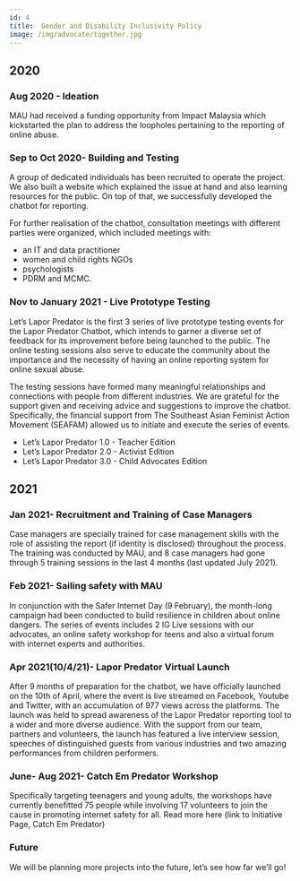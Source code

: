 ```yaml
---
id: 4
title:  Gender and Disability Inclusivity Policy 
image: /img/advocate/together.jpg
---
```


## 2020

### Aug 2020 - Ideation
MAU had received a funding opportunity from Impact Malaysia which kickstarted the plan to address the loopholes pertaining to the reporting of online abuse. 

### Sep to Oct 2020- Building and Testing
A group of dedicated individuals has been recruited to operate the project. We also built a website which explained the issue at hand and also learning resources for the public. On top of that, we successfully developed the chatbot for reporting.

For further realisation of the chatbot, consultation meetings with different parties were organized, which included meetings with:
-  an IT and data practitioner
-  women and child rights NGOs
-  psychologists
-  PDRM and MCMC.

### Nov to January 2021 - Live Prototype Testing
Let’s Lapor Predator is the first 3 series of live prototype testing events for the Lapor Predator Chatbot, which intends to garner a diverse set of feedback for its improvement before being launched to the public. The online testing sessions also serve to educate the community about the importance and the necessity of having an online reporting system for online sexual abuse. 

The testing sessions have formed many meaningful relationships and connections with people from different industries. We are grateful for the support given and receiving advice and suggestions to improve the chatbot. Specifically, the financial support from The Southeast Asian Feminist Action Movement (SEAFAM) allowed us to initiate and execute the series of events. 

- Let’s Lapor Predator 1.0 - Teacher Edition
- Let’s Lapor Predator 2.0 - Activist Edition
- Let’s Lapor Predator 3.0 - Child Advocates Edition


## 2021

### Jan 2021- Recruitment and Training of Case Managers
Case managers are specially trained for case management skills with the role of assisting the report (if identity is disclosed) throughout the process. The training was conducted by MAU, and 8 case managers had gone through 5 training sessions in the last 4 months (last updated July 2021). 

### Feb 2021- Sailing safety with MAU 
In conjunction with the Safer Internet Day (9 February), the month-long campaign had been conducted to build resilience in children about online dangers. The series of events includes 2 IG Live sessions with our advocates, an online safety workshop for teens and also a virtual forum with internet experts and authorities.

### Apr 2021(10/4/21)- Lapor Predator Virtual Launch
After 9 months of preparation for the chatbot, we have officially launched on the 10th of April, where the event is live streamed on Facebook, Youtube and Twitter, with an accumulation of 977 views across the platforms. The launch was held to spread awareness of the Lapor Predator reporting tool to a wider and more diverse audience. With the support from our team, partners and volunteers, the launch has featured a live interview session, speeches of distinguished guests from various industries and two amazing performances from children performers.

### June- Aug 2021- Catch Em Predator Workshop
Specifically targeting teenagers and young adults, the workshops have currently benefitted 75 people while involving 17 volunteers to join the cause in promoting internet safety for all. Read more here (link to Initiative Page, Catch Em Predator)

### Future 
We will be planning more projects into the future, let’s see how far we’ll go!
